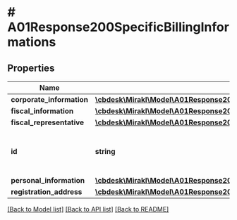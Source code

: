 # # A01Response200SpecificBillingInformations

## Properties

Name | Type | Description | Notes
------------ | ------------- | ------------- | -------------
**corporate_information** | [**\cbdesk\Mirakl\Model\A01Response200SpecificBillingInformationsCorporateInformation**](A01Response200SpecificBillingInformationsCorporateInformation.md) |  | [optional]
**fiscal_information** | [**\cbdesk\Mirakl\Model\A01Response200SpecificBillingInformationsFiscalInformation**](A01Response200SpecificBillingInformationsFiscalInformation.md) |  | [optional]
**fiscal_representative** | [**\cbdesk\Mirakl\Model\A01Response200SpecificBillingInformationsFiscalRepresentative**](A01Response200SpecificBillingInformationsFiscalRepresentative.md) |  | [optional]
**id** | **string** | The unique identifier of the specific billing information. | [optional]
**personal_information** | [**\cbdesk\Mirakl\Model\A01Response200SpecificBillingInformationsPersonalInformation**](A01Response200SpecificBillingInformationsPersonalInformation.md) |  | [optional]
**registration_address** | [**\cbdesk\Mirakl\Model\A01Response200SpecificBillingInformationsRegistrationAddress**](A01Response200SpecificBillingInformationsRegistrationAddress.md) |  | [optional]

[[Back to Model list]](../../README.md#models) [[Back to API list]](../../README.md#endpoints) [[Back to README]](../../README.md)
